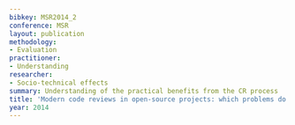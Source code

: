 ```yaml
---
bibkey: MSR2014_2
conference: MSR
layout: publication
methodology:
- Evaluation
practitioner:
- Understanding
researcher:
- Socio-technical effects
summary: Understanding of the practical benefits from the CR process
title: 'Modern code reviews in open-source projects: which problems do they fix?'
year: 2014
---
```

